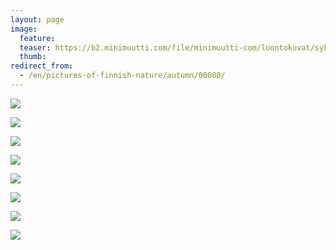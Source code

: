 ```yaml
---
layout: page
image:
  feature:
  teaser: https://b2.minimuutti.com/file/minimuutti-com/luontokuvat/syksy/3/DS42357-245px.jpg
  thumb:
redirect_from:
  - /en/pictures-of-finnish-nature/autumn/00088/
---
```


[![](https://b2.minimuutti.com/file/minimuutti-com/luontokuvat/syksy/3/DS42362-800px.jpg)](https://dl.dropboxusercontent.com/sh/ea1wtnz7z734o12/AAAHgVVV2s28QVIQAR-hET_6a/luontokuvat/syksy/3/DS42362.jpg)

[![](https://b2.minimuutti.com/file/minimuutti-com/luontokuvat/syksy/3/DS42375-800px.jpg)](https://dl.dropboxusercontent.com/sh/ea1wtnz7z734o12/AAAA7S9NbDWXZctFPYRFolMta/luontokuvat/syksy/3/DS42375.jpg)

[![](https://b2.minimuutti.com/file/minimuutti-com/luontokuvat/syksy/3/DS42356-800px.jpg)](https://dl.dropboxusercontent.com/sh/ea1wtnz7z734o12/AAB0o_v4SFwVDgjdyFEB07x_a/luontokuvat/syksy/3/DS42356.jpg)

[![](https://b2.minimuutti.com/file/minimuutti-com/luontokuvat/syksy/3/DS42357-800px.jpg)](https://dl.dropboxusercontent.com/sh/ea1wtnz7z734o12/AAAZ-62wFgP96NCVwEe2ng4Ia/luontokuvat/syksy/3/DS42357.jpg)

[![](https://b2.minimuutti.com/file/minimuutti-com/luontokuvat/syksy/3/DS42358-800px.jpg)](https://dl.dropboxusercontent.com/sh/ea1wtnz7z734o12/AAC1xAZu9Ya84nNzEDLu2DCAa/luontokuvat/syksy/3/DS42358.jpg)

[![](https://b2.minimuutti.com/file/minimuutti-com/luontokuvat/syksy/3/DS42365-800px.jpg)](https://dl.dropboxusercontent.com/sh/ea1wtnz7z734o12/AAA479-q_12cWkVG8d7xwblSa/luontokuvat/syksy/3/DS42365.jpg)

[![](https://b2.minimuutti.com/file/minimuutti-com/luontokuvat/syksy/3/DS42366-800px.jpg)](https://dl.dropboxusercontent.com/sh/ea1wtnz7z734o12/AAD9tRW7lcYO_WwvmUkBlwqza/luontokuvat/syksy/3/DS42366.jpg)

[![](https://b2.minimuutti.com/file/minimuutti-com/luontokuvat/syksy/3/DS42368-800px.jpg)](https://dl.dropboxusercontent.com/sh/ea1wtnz7z734o12/AAArO4tccwnbI_EhnFlCJHB1a/luontokuvat/syksy/3/DS42368.jpg)
